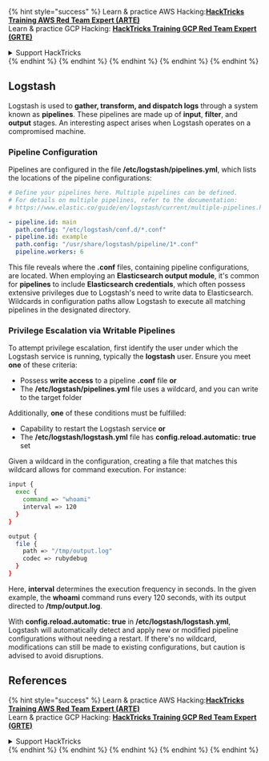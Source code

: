 

{% hint style="success" %}
Learn & practice AWS Hacking:<img src="/.gitbook/assets/arte.png" alt="" data-size="line">[**HackTricks Training AWS Red Team Expert (ARTE)**](https://training.hacktricks.xyz/courses/arte)<img src="/.gitbook/assets/arte.png" alt="" data-size="line">\
Learn & practice GCP Hacking: <img src="/.gitbook/assets/grte.png" alt="" data-size="line">[**HackTricks Training GCP Red Team Expert (GRTE)**<img src="/.gitbook/assets/grte.png" alt="" data-size="line">](https://training.hacktricks.xyz/courses/grte)

<details>

<summary>Support HackTricks</summary>

* Check the [**subscription plans**](https://github.com/sponsors/carlospolop)!
* **Join the** 💬 [**Discord group**](https://discord.gg/hRep4RUj7f) or the [**telegram group**](https://t.me/peass) or **follow** us on **Twitter** 🐦 [**@hacktricks\_live**](https://twitter.com/hacktricks\_live)**.**
* **Share hacking tricks by submitting PRs to the** [**HackTricks**](https://github.com/carlospolop/hacktricks) and [**HackTricks Cloud**](https://github.com/carlospolop/hacktricks-cloud) github repos.

</details>
{% endhint %}
{% endhint %}
{% endhint %}
{% endhint %}
{% endhint %}


## Logstash

Logstash is used to **gather, transform, and dispatch logs** through a system known as **pipelines**. These pipelines are made up of **input**, **filter**, and **output** stages. An interesting aspect arises when Logstash operates on a compromised machine.

### Pipeline Configuration

Pipelines are configured in the file **/etc/logstash/pipelines.yml**, which lists the locations of the pipeline configurations:

```yaml
# Define your pipelines here. Multiple pipelines can be defined.
# For details on multiple pipelines, refer to the documentation:
# https://www.elastic.co/guide/en/logstash/current/multiple-pipelines.html

- pipeline.id: main
  path.config: "/etc/logstash/conf.d/*.conf"
- pipeline.id: example
  path.config: "/usr/share/logstash/pipeline/1*.conf"
  pipeline.workers: 6
```

This file reveals where the **.conf** files, containing pipeline configurations, are located. When employing an **Elasticsearch output module**, it's common for **pipelines** to include **Elasticsearch credentials**, which often possess extensive privileges due to Logstash's need to write data to Elasticsearch. Wildcards in configuration paths allow Logstash to execute all matching pipelines in the designated directory.

### Privilege Escalation via Writable Pipelines

To attempt privilege escalation, first identify the user under which the Logstash service is running, typically the **logstash** user. Ensure you meet **one** of these criteria:

- Possess **write access** to a pipeline **.conf** file **or**
- The **/etc/logstash/pipelines.yml** file uses a wildcard, and you can write to the target folder

Additionally, **one** of these conditions must be fulfilled:

- Capability to restart the Logstash service **or**
- The **/etc/logstash/logstash.yml** file has **config.reload.automatic: true** set

Given a wildcard in the configuration, creating a file that matches this wildcard allows for command execution. For instance:

```bash
input {
  exec {
    command => "whoami"
    interval => 120
  }
}

output {
  file {
    path => "/tmp/output.log"
    codec => rubydebug
  }
}
```

Here, **interval** determines the execution frequency in seconds. In the given example, the **whoami** command runs every 120 seconds, with its output directed to **/tmp/output.log**.

With **config.reload.automatic: true** in **/etc/logstash/logstash.yml**, Logstash will automatically detect and apply new or modified pipeline configurations without needing a restart. If there's no wildcard, modifications can still be made to existing configurations, but caution is advised to avoid disruptions.


## References
{% hint style="success" %}
Learn & practice AWS Hacking:<img src="/.gitbook/assets/arte.png" alt="" data-size="line">[**HackTricks Training AWS Red Team Expert (ARTE)**](https://training.hacktricks.xyz/courses/arte)<img src="/.gitbook/assets/arte.png" alt="" data-size="line">\
Learn & practice GCP Hacking: <img src="/.gitbook/assets/grte.png" alt="" data-size="line">[**HackTricks Training GCP Red Team Expert (GRTE)**<img src="/.gitbook/assets/grte.png" alt="" data-size="line">](https://training.hacktricks.xyz/courses/grte)

<details>

<summary>Support HackTricks</summary>

* Check the [**subscription plans**](https://github.com/sponsors/carlospolop)!
* **Join the** 💬 [**Discord group**](https://discord.gg/hRep4RUj7f) or the [**telegram group**](https://t.me/peass) or **follow** us on **Twitter** 🐦 [**@hacktricks\_live**](https://twitter.com/hacktricks\_live)**.**
* **Share hacking tricks by submitting PRs to the** [**HackTricks**](https://github.com/carlospolop/hacktricks) and [**HackTricks Cloud**](https://github.com/carlospolop/hacktricks-cloud) github repos.

</details>
{% endhint %}
</details>
{% endhint %}
</details>
{% endhint %}
</details>
{% endhint %}
</details>
{% endhint %}



